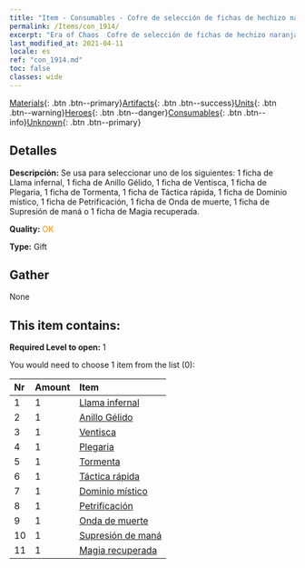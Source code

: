 ```yaml
---
title: "Item - Consumables - Cofre de selección de fichas de hechizo naranja"
permalink: /Items/con_1914/
excerpt: "Era of Chaos  Cofre de selección de fichas de hechizo naranja"
last_modified_at: 2021-04-11
locale: es
ref: "con_1914.md"
toc: false
classes: wide
---
```

 [Materials](/es/Items/){: .btn .btn--primary}[Artifacts](/es/Items/Artifacts/){: .btn .btn--success}[Units](/es/Items/Units/){: .btn .btn--warning}[Heroes](/es/Items/Heroes/){: .btn .btn--danger}[Consumables](/es/Items/Consumables/){: .btn .btn--info}[Unknown](/es/Items/Unknown/){: .btn .btn--primary}

## Detalles
 **Descripción:** Se usa para seleccionar uno de los siguientes: 1 ficha de Llama infernal, 1 ficha de Anillo Gélido, 1 ficha de Ventisca, 1 ficha de Plegaria, 1 ficha de Tormenta, 1 ficha de Táctica rápida, 1 ficha de Dominio místico, 1 ficha de Petrificación, 1 ficha de Onda de muerte, 1 ficha de Supresión de maná o 1 ficha de Magia recuperada.

 **Quality:** <span style="color: #FF8C00">OK</span>

 **Type:** Gift

## Gather

  None

## This item contains:

 **Required Level to open:** 1

 You would need to choose 1 item from the list (0):

  | Nr | Amount |     Item    |
  |:---|:-------|:------------|
  | 1 | 1 | [Llama infernal](/es/Items/her_406/) | 
  | 2 | 1 | [Anillo Gélido](/es/Items/her_421/) | 
  | 3 | 1 | [Ventisca](/es/Items/her_423/) | 
  | 4 | 1 | [Plegaria](/es/Items/her_432/) | 
  | 5 | 1 | [Tormenta](/es/Items/her_445/) | 
  | 6 | 1 | [Táctica rápida](/es/Items/her_450/) | 
  | 7 | 1 | [Dominio místico](/es/Items/her_470/) | 
  | 8 | 1 | [Petrificación](/es/Items/her_471/) | 
  | 9 | 1 | [Onda de muerte](/es/Items/her_456/) | 
  | 10 | 1 | [Supresión de maná](/es/Items/her_480/) | 
  | 11 | 1 | [Magia recuperada](/es/Items/her_482/) | 
